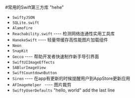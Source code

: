 #常用的Swift第三方库
"hehe"
*	`SwiftyJSON`
*	`SQLite.swift`
*	`Alamofire`
*	`Reachability.swift` ---- 检测网络连通性实用工具库
*	`HanekeSwift` ---- 轻量带缓存高性能图片加载组件
*	`Neon`
*	`SnapKit`
*	`Gecco` ---- 帮助开发者快速制作新手导引界面
*	`SwiftUIImageEffects`
*	`SABlurImageView`
*	`SwiftCountdownButton`
*	`Siren` ---- 在app有更新的时候提醒用户到AppStore更新应用
*	`AFImageHelper ` ---- 图片裁剪
*	`SwiftyUserDefaults`
"hello, world"
add the last line
